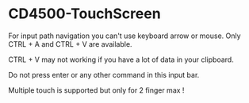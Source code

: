 # CD4500-TouchScreen

For input path navigation you can't use keyboard arrow or mouse.
Only CTRL + A and CTRL + V are available.

CTRL + V may not working if you have a lot of data in your clipboard.

Do not press enter or any other command in this input bar.

Multiple touch is supported but only for 2 finger max !
